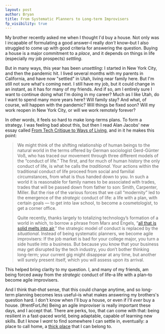 ```yaml
---
layout: post
author: Bryan
title: From Systematic Planners to Long-term Improvisers
fp_visibility: true
---
```

My brother recently asked me when I thought I'd buy a house. Not only was I incapable of formulating a good answer–I really _don't_ know–but I also struggled to come up with good criteria for answering the question. Buying a house is a major commitment to a _place_, and it depends on things in life (especially my job prospects) _settling_.

But in many ways, this year has been _unsettling_: I started in New York City, and then the pandemic hit. I lived several months with my parents in California, and have now "settled" in Utah, living near family here. But I'm still not sure what's coming next. I still have my job, but it could change in an instant, as it has for many of my friends. And if so, am I entirely sure I want to continue doing what I'm doing in my career? Much as I like Utah, do I want to spend many more years here? Will family stay? And what, of course, will happen with the pandemic? Will things be fixed soon? Will my work reopen in New York City, or will we work remotely forever?

In other words, it feels so hard to make long-terms plans. To form a strategy. I was feeling bad about this, but then I read Alan Jacobs' new essay called [From Tech Critique to Ways of Living](https://www.thenewatlantis.com/publications/from-tech-critique-to-ways-of-living), and in it he makes this point:

> We might think of the shifting relationship of human beings to the natural world in the terms offered by German sociologist Gerd-Günter Voß, who has traced our movement through three different models of the “conduct of life.” The first, and for much of human history the only conduct of life, is what he calls the _traditional_. Your actions within the traditional conduct of life proceed from social and familial circumstances, from what is thus handed down to you. In such a world it is reasonable for family names to be associated with trades, trades that will be passed down from father to son: Smith, Carpenter, Miller. But the rise of the various forces that we call “modernity” led to the emergence of the _strategic_ conduct of life: a life with a plan, with certain goals — to get into law school, to become a cosmetologist, to get a corner office.
>
> Quite recently, thanks largely to totalizing technology’s formation of a world in which, to borrow a phrase from Marx and Engels, “[all that is solid melts into air](https://www.marxists.org/archive/marx/works/1848/communist-manifesto/ch01.htm),” the strategic model of conduct is replaced by the _situational_. Instead of being systematic planners, we become agile improvisers: If the job market is bad for your college major, you turn a side hustle into a business. But because you know that your business may get disrupted by the tech industry, you don’t bother thinking long-term; your current gig might disappear at any time, but another will surely present itself, which you will assess upon its arrival.

This helped bring clarity to my question. I, and many of my friends, am being forced away from the _strategic_ conduct of life–a life with a plan–to become agile improvisers.

And I think that–_that_ sense, that this could change anytime, and so long-term planning becomes less useful–is what makes answering my brothers's question hard. I don't know when I'll buy a house, or even if I'll _ever_ buy a house. (#rentForLife) Being an agile improviser is really important these days, and I accept that. There are perks, too, that can come with that: being resilient in a fast-paced world, being adaptable, capable of learning new skills. But I know I _want_ to find somewhere I can settle in, eventually: a place to call home, a [thick place](http://www.dkolb.org/sprawlingplaces/generalo/complexi/thickver.html) that I can belong to.